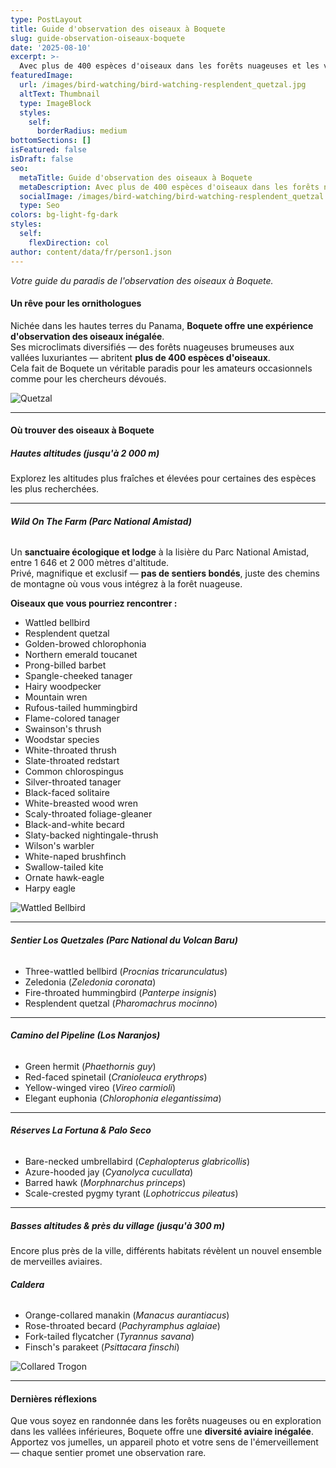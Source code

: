 ```yaml
---
type: PostLayout
title: Guide d'observation des oiseaux à Boquete
slug: guide-observation-oiseaux-boquete
date: '2025-08-10'
excerpt: >-
  Avec plus de 400 espèces d'oiseaux dans les forêts nuageuses et les vallées luxuriantes, Boquete est une destination de classe mondiale pour l'observation des oiseaux. Des Quetzals resplendissants aux Aigles harpies, découvrez les meilleurs sentiers et spots pour admirer les oiseaux les plus spectaculaires du Panama.
featuredImage:
  url: /images/bird-watching/bird-watching-resplendent_quetzal.jpg
  altText: Thumbnail
  type: ImageBlock
  styles:
    self:
      borderRadius: medium
bottomSections: []
isFeatured: false
isDraft: false
seo:
  metaTitle: Guide d'observation des oiseaux à Boquete
  metaDescription: Avec plus de 400 espèces d'oiseaux dans les forêts nuageuses et les vallées luxuriantes, Boquete est une destination de classe mondiale pour l'observation des oiseaux. Des Quetzals resplendissants aux Aigles harpies, découvrez les meilleurs sentiers et spots pour admirer les oiseaux les plus spectaculaires du Panama.
  socialImage: /images/bird-watching/bird-watching-resplendent_quetzal.jpg
  type: Seo
colors: bg-light-fg-dark
styles:
  self:
    flexDirection: col
author: content/data/fr/person1.json
---
```


_Votre guide du paradis de l'observation des oiseaux à Boquete._

#### Un rêve pour les ornithologues

Nichée dans les hautes terres du Panama, **Boquete offre une expérience d'observation des oiseaux inégalée**.  
Ses microclimats diversifiés — des forêts nuageuses brumeuses aux vallées luxuriantes — abritent **plus de 400 espèces d'oiseaux**.  
Cela fait de Boquete un véritable paradis pour les amateurs occasionnels comme pour les chercheurs dévoués.

![Quetzal](/images/bird-watching/bird-watching-resplendent_quetzal.jpg)

---

#### Où trouver des oiseaux à Boquete

##### **Hautes altitudes (jusqu'à 2 000 m)**

Explorez les altitudes plus fraîches et élevées pour certaines des espèces les plus recherchées.

---

###### **Wild On The Farm (Parc National Amistad)**

Un **sanctuaire écologique et lodge** à la lisière du Parc National Amistad, entre 1 646 et 2 000 mètres d'altitude.  
Privé, magnifique et exclusif — **pas de sentiers bondés**, juste des chemins de montagne où vous vous intégrez à la forêt nuageuse.

**Oiseaux que vous pourriez rencontrer :**

- Wattled bellbird
- Resplendent quetzal
- Golden-browed chlorophonia
- Northern emerald toucanet
- Prong-billed barbet
- Spangle-cheeked tanager
- Hairy woodpecker
- Mountain wren
- Rufous-tailed hummingbird
- Flame-colored tanager
- Swainson's thrush
- Woodstar species
- White-throated thrush
- Slate-throated redstart
- Common chlorospingus
- Silver-throated tanager
- Black-faced solitaire
- White-breasted wood wren
- Scaly-throated foliage-gleaner
- Black-and-white becard
- Slaty-backed nightingale-thrush
- Wilson's warbler
- White-naped brushfinch
- Swallow-tailed kite
- Ornate hawk-eagle
- Harpy eagle

![Wattled Bellbird](/images/bird-watching/bird-watching-38.jpg)

---

###### **Sentier Los Quetzales (Parc National du Volcan Baru)**

- Three-wattled bellbird (_Procnias tricarunculatus_)
- Zeledonia (_Zeledonia coronata_)
- Fire-throated hummingbird (_Panterpe insignis_)
- Resplendent quetzal (_Pharomachrus mocinno_)

---

###### **Camino del Pipeline (Los Naranjos)**

- Green hermit (_Phaethornis guy_)
- Red-faced spinetail (_Cranioleuca erythrops_)
- Yellow-winged vireo (_Vireo carmioli_)
- Elegant euphonia (_Chlorophonia elegantissima_)

---

###### **Réserves La Fortuna & Palo Seco**

- Bare-necked umbrellabird (_Cephalopterus glabricollis_)
- Azure-hooded jay (_Cyanolyca cucullata_)
- Barred hawk (_Morphnarchus princeps_)
- Scale-crested pygmy tyrant (_Lophotriccus pileatus_)

---

##### **Basses altitudes & près du village (jusqu'à 300 m)**

Encore plus près de la ville, différents habitats révèlent un nouvel ensemble de merveilles aviaires.

###### **Caldera**

- Orange-collared manakin (_Manacus aurantiacus_)
- Rose-throated becard (_Pachyramphus aglaiae_)
- Fork-tailed flycatcher (_Tyrannus savana_)
- Finsch's parakeet (_Psittacara finschi_)

![Collared Trogon](/images/bird-watching/bird-watching-7.jpg)

---

#### Dernières réflexions

Que vous soyez en randonnée dans les forêts nuageuses ou en exploration dans les vallées inférieures, Boquete offre une **diversité aviaire inégalée**.  
Apportez vos jumelles, un appareil photo et votre sens de l'émerveillement — chaque sentier promet une observation rare.
